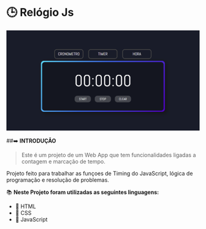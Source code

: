 # 🕒 Relógio Js
<img src="https://github.com/IsaqueAmorim/time/blob/main/assets/screenshot/default.png"/>

##➡️ **INTRODUÇÃO**

>Este é um projeto de um Web App que tem funcionalidades ligadas a contagem e marcação de tempo.

Projeto feito para trabalhar as funçoes de Timing do JavaScript, lógica de programação e resolução de problemas.

 📚 **Neste Projeto foram utilizadas as seguintes linguagens:**
 
 - 📙 HTML
 - 📘 CSS
 - 📒 JavaScript
